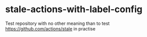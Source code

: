 # stale-actions-with-label-config

Test repository with no other meaning than to test https://github.com/actions/stale in practise
